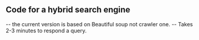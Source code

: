 
## Code for a hybrid search engine

-- the current version is based on Beautiful soup not crawler one.
-- Takes 2-3 minutes to respond a query.

